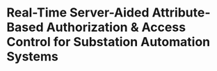 # Real-Time Server-Aided Attribute-Based Authorization & Access Control for Substation Automation Systems
